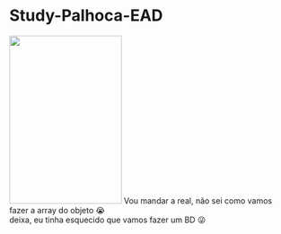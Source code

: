 # Study-Palhoca-EAD
<img src="https://extra.globo.com/incoming/7754419-4e8-d98/w448h673-PROP/chorao.jpg" width="200" height="300">
Vou mandar a real, não sei como vamos fazer a array do objeto 😭 <br>
deixa, eu tinha esquecido que vamos fazer um BD 😜
